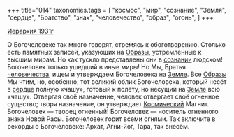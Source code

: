 +++
title="014"
taxonomies.tags = [
 "космос",
 "мир",
 "сознание",
 "Земля",
 "сердце",
 "Братство",
 "знак",
 "человечество",
 "образ",
 "огонь",
]
+++

[Иерархия 1931г](/agni/1931)

О Богочеловеке так много говорят, стремясь к обоготворению. Столько есть памятных записей, указующих на [Образы](/tags/образ), устремлённые к высшим мирам. Но как тускло представлены они в [сознании](/tags/сознание) людском! Богочеловек только ушедший в иные миры! Но Мы, Братья [человечества](/tags/человечество), ищем и утверждаем Богочеловека на [Земле](/tags/Земля). Все [Образы](/tags/образ) Мы чтим, но, особенно, тот великий облик Богочеловека, который несёт в [сердце](/tags/сердце) полную «чашу», готовый к полёту, но несущий на [Земле](/tags/Земля) всю «чашу». Отвергая своё назначение, человек отвергает своё огненное существо; творя назначение, он утверждает [Космический](/tags/космос) Магнит. Богочеловек — творец огненный! Богочеловек — носитель огненного знака Новой Расы. Богочеловек горит всеми огнями. Так включите в рекорды о Богочеловеке: Архат, Агни-йог, Тара, так внесём.   

